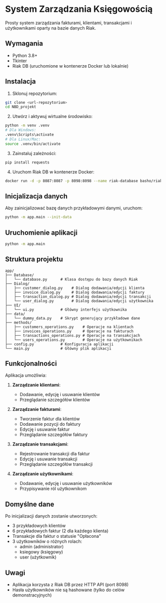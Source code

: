 # System Zarządzania Księgowością

Prosty system zarządzania fakturami, klientami, transakcjami i użytkownikami oparty na bazie danych Riak.

## Wymagania

- Python 3.8+
- Tkinter
- Riak DB (uruchomione w kontenerze Docker lub lokalnie)

## Instalacja

1. Sklonuj repozytorium:
```bash
git clone <url-repozytorium>
cd NBD_projekt
```

2. Utwórz i aktywuj wirtualne środowisko:
```bash
python -m venv .venv
# Dla Windows:
.venv\Scripts\activate
# Dla Linux/Mac:
source .venv/bin/activate
```

3. Zainstaluj zależności:
```bash
pip install requests
```

4. Uruchom Riak DB w kontenerze Docker:
```bash
docker run -d -p 8087:8087 -p 8098:8098 --name riak-database basho/riak-kv
```

## Inicjalizacja danych

Aby zainicjalizować bazę danych przykładowymi danymi, uruchom:

```bash
python -m app.main --init-data
```

## Uruchomienie aplikacji

```bash
python -m app.main
```

## Struktura projektu

```
app/
├── Database/
│   └── database.py      # Klasa dostępu do bazy danych Riak
├── Dialog/
│   ├── customer_dialog.py    # Dialog dodawania/edycji klienta
│   ├── invoice_dialog.py     # Dialog dodawania/edycji faktury
│   ├── transaction_dialog.py # Dialog dodawania/edycji transakcji
│   └── user_dialog.py        # Dialog dodawania/edycji użytkownika
├── UI/
│   └── ui.py            # Główny interfejs użytkownika
├── data/
│   └── dummy_data.py    # Skrypt generujący przykładowe dane
├── methods/
│   ├── customers_operations.py    # Operacje na klientach
│   ├── invoices_operations.py     # Operacje na fakturach
│   ├── transactions_operations.py # Operacje na transakcjach
│   └── users_operations.py        # Operacje na użytkownikach
├── config.py            # Konfiguracja aplikacji
└── main.py              # Główny plik aplikacji
```

## Funkcjonalności

Aplikacja umożliwia:

1. **Zarządzanie klientami**:
    - Dodawanie, edycję i usuwanie klientów
    - Przeglądanie szczegółów klientów

2. **Zarządzanie fakturami**:
    - Tworzenie faktur dla klientów
    - Dodawanie pozycji do faktury
    - Edycję i usuwanie faktur
    - Przeglądanie szczegółów faktury

3. **Zarządzanie transakcjami**:
    - Rejestrowanie transakcji dla faktur
    - Edycję i usuwanie transakcji
    - Przeglądanie szczegółów transakcji

4. **Zarządzanie użytkownikami**:
    - Dodawanie, edycję i usuwanie użytkowników
    - Przypisywanie ról użytkownikom

## Domyślne dane

Po inicjalizacji danych zostanie utworzonych:
- 3 przykładowych klientów
- 6 przykładowych faktur (2 dla każdego klienta)
- Transakcje dla faktur o statusie "Opłacona"
- 3 użytkowników o różnych rolach:
    - admin (administrator)
    - ksiegowy (księgowy)
    - user (użytkownik)

## Uwagi

- Aplikacja korzysta z Riak DB przez HTTP API (port 8098)
- Hasła użytkowników nie są hashowane (tylko do celów demonstracyjnych)